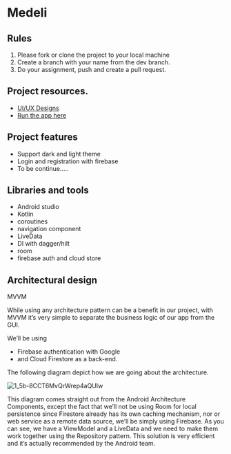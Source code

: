 # Medeli

Rules
----------
1. Please fork or clone the project to your local machine
2. Create a branch with your name from the dev branch.
3. Do your assignment, push and create a pull request.


Project resources.
----------------------
* [UI/UX Designs](https://www.figma.com/file/AyHDaS14pMbJRusNVHyEHj/Taha-Pharmacy-preview-(Community)?node-id=1%3A9718&t=TI6PpYfKv4xYCAdD-0)
* [Run the app here](https://appetize.io/app/ngcnjmrfdbpmeujz4ttnadx2su?device=pixel4&osVersion=11.0&scale=75)

Project features
-----------------
* Support dark and light theme
* Login and registration with firebase
* To be continue.....


Libraries and tools
-------------------
* Android studio
* Kotlin
* coroutines
* navigation component
* LiveData
* DI with dagger/hilt
* room
* firebase auth and cloud store


Architectural design
----------------------
MVVM

While using any architecture pattern can be a benefit in our project, with MVVM it’s very simple to separate the business logic of our app from the GUI.

We’ll be using 
* Firebase authentication with Google 
* and Cloud Firestore as a back-end. 

The following diagram depict how we are going about the architecture.

![1_5b-8CCT6MvQrWrep4aQUIw](https://user-images.githubusercontent.com/43262139/202090128-d644079b-b295-4ab5-9731-905abb60457b.png)

This diagram comes straight out from the Android Architecture Components, except the fact that we’ll not be using Room for local persistence since Firestore already has its own caching mechanism, nor or web service as a remote data source, we’ll be simply using Firebase. As you can see, we have a ViewModel and a LiveData and we need to make them work together using the Repository pattern. This solution is very efficient and it’s actually recommended by the Android team.

